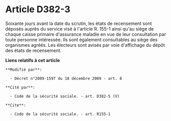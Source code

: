 # Article D382-3

Soixante jours avant la date du scrutin, les états de recensement sont déposés auprès du service visé à l'article R. 155-1
ainsi qu'au siège de chaque caisse primaire d'assurance maladie en vue de leur consultation par toute personne intéressée.
Ils sont également consultables au siège des organismes agréés. Les électeurs sont avisés par voie d'affichage du dépôt des
états de recensement.

**Liens relatifs à cet article**

	**Modifié par**:

	  - Décret n°2009-1597 du 18 décembre 2009 - art. 8

	**Cité par**:

	  - Code de la sécurité sociale. - art. D382-5 (V)

	**Cite**:

	  - Code de la sécurité sociale. - art. R155-1
